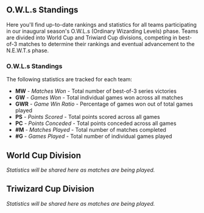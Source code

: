 ## O.W.L.s Standings

 Here you'll find up-to-date rankings and statistics for all teams participating in our inaugural season's O.W.L.s (Ordinary Wizarding Levels) phase. Teams are divided into World Cup and Triwiard Cup divisions, competing in best-of-3 matches to determine their rankings and eventual advancement to the N.E.W.T.s phase.

### O.W.L.s  Standings
The following statistics are tracked for each team:
- **MW** - *Matches Won* - Total number of best-of-3 series victories
- **GW** - *Games Won* - Total individual games won across all matches
- **GWR** - *Game Win Ratio* - Percentage of games won out of total games played
- **PS** - *Points Scored* - Total points scored across all games
- **PC** - *Points Conceded* - Total points conceded across all games
- **#M** - *Matches Played* - Total number of matches completed
- **#G** - *Games Played* - Total number of individual games played


## World Cup Division
*Statistics will be shared here as matches are being played.*
<div id="worldcup-stats-table"></div>

## Triwizard Cup Division
*Statistics will be shared here as matches are being played.*
<div id="triwizardcup-stats-table"></div>